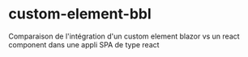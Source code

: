 # custom-element-bbl
Comparaison de l'intégration d'un custom element blazor vs un react component dans une appli SPA de type react
